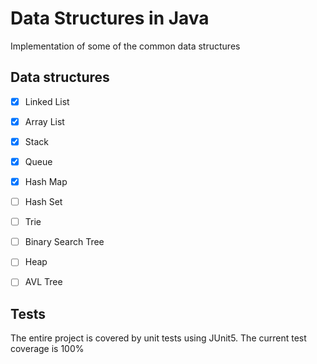 # Data Structures in Java
Implementation of some of the common data structures

## Data structures
- [x] Linked List
- [X] Array List
- [X] Stack
- [X] Queue
- [X] Hash Map
- [ ] Hash Set
- [ ] Trie
- [ ] Binary Search Tree
- [ ] Heap
- [ ] AVL Tree


## Tests
The entire project is covered by unit tests using JUnit5. The current test coverage is 100%

